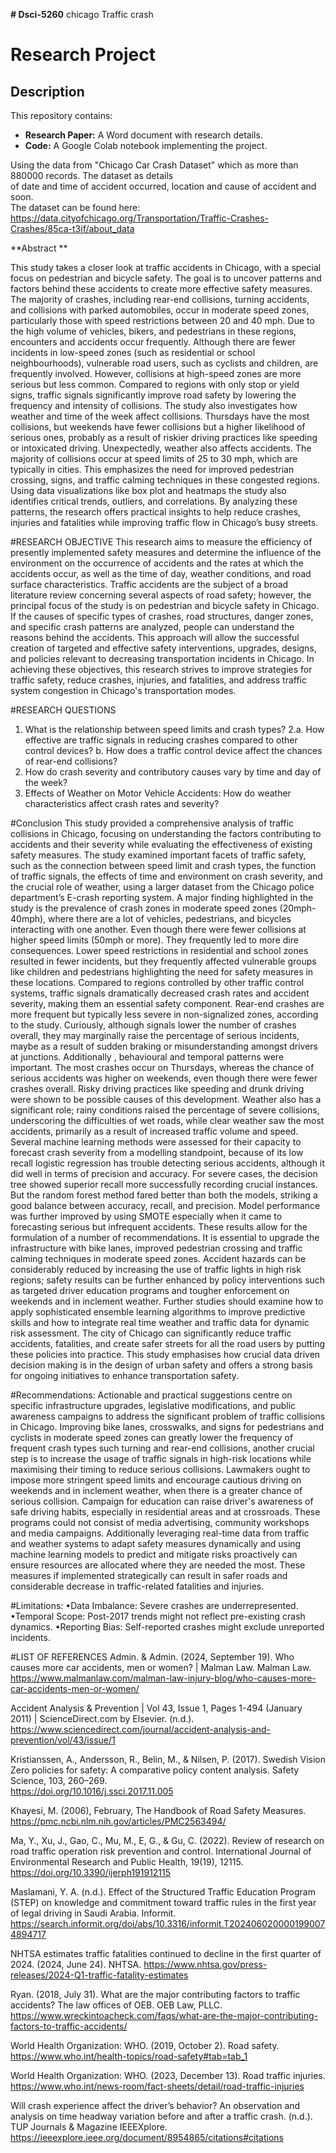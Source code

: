 **# Dsci-5260**
 chicago Traffic crash 
 # Research Project
## Description
This repository contains:
- **Research Paper:** A Word document with research details.
- **Code:** A Google Colab notebook implementing the project.
  
Using the data from "Chicago Car Crash Dataset" which as more than 880000 records. The dataset as details<br> of date and time of accident occurred, location and cause of accident and soon.<br>
The dataset can be found here:<br>https://data.cityofchicago.org/Transportation/Traffic-Crashes-Crashes/85ca-t3if/about_data
  
**Abstract **

This study takes a closer look at traffic accidents in Chicago, with a special focus on pedestrian and bicycle safety. The goal is to uncover patterns and factors behind these accidents to create more effective safety measures. The majority of crashes, including rear-end collisions, turning accidents, and collisions with parked automobiles, occur in moderate speed zones, particularly those with speed restrictions between 20 and 40 mph. Due to the high volume of vehicles, bikers, and pedestrians in these regions, encounters and accidents occur frequently. Although there are fewer incidents in low-speed zones (such as residential or school neighbourhoods), vulnerable road users, such as cyclists and children, are frequently involved. However, collisions at high-speed zones are more serious but less common. Compared to regions with only stop or yield signs, traffic signals significantly improve road safety by lowering the frequency and intensity of collisions. The study also investigates how weather and time of the week affect collisions. Thursdays have the most collisions, but weekends have fewer collisions but a higher likelihood of serious ones, probably as a result of riskier driving practices like speeding or intoxicated driving. Unexpectedly, weather also affects accidents. The majority of collisions occur at speed limits of 25 to 30 mph, which are typically in cities. This emphasizes the need for improved pedestrian crossing, signs, and traffic calming techniques in these congested regions. 
Using data visualizations like box plot and heatmaps the study also identifies critical trends, outliers, and correlations. By analyzing these patterns, the research offers practical insights to help reduce crashes, injuries and fatalities while improving traffic flow in Chicago’s busy streets.

#RESEARCH OBJECTIVE 
This research aims to measure the efficiency of presently implemented safety measures and determine the influence of the environment on the occurrence of accidents and the rates at which the accidents occur, as well as the time of day, weather conditions, and road surface characteristics. Traffic accidents are the subject of a broad literature review concerning several aspects of road safety; however, the principal focus of the study is on pedestrian and bicycle safety in Chicago. If the causes of specific types of crashes, road structures, danger zones, and specific crash patterns are analyzed, people can understand the reasons behind the accidents. This approach will allow the successful creation of targeted and effective safety interventions, upgrades, designs, and policies relevant to decreasing transportation incidents in Chicago. In achieving these objectives, this research strives to improve strategies for traffic safety, reduce crashes, injuries, and fatalities, and address traffic system congestion in Chicago's transportation modes. 

#RESEARCH QUESTIONS
1. What is the relationship between speed limits and crash types?
2.a. How effective are traffic signals in reducing crashes compared to other control devices?
   b. How does a traffic control device affect the chances of rear-end collisions?
3. How do crash severity and contributory causes vary by time and day of the week?
4. Effects of Weather on Motor Vehicle Accidents: How do weather characteristics affect crash rates and severity?

 #Conclusion
This study provided a comprehensive analysis of traffic collisions in Chicago, focusing on understanding the factors contributing to accidents and their severity while evaluating the effectiveness of existing safety measures. The study examined important facets of traffic safety, such as the connection between speed limit and crash types, the function of traffic signals, the effects of time and environment on crash severity, and the crucial role of weather, using a larger dataset from the Chicago police department’s E-crash reporting system. 
A major finding highlighted in the study is the prevalence of crash zones in moderate speed zones (20mph-40mph), where there are a lot of vehicles, pedestrians, and bicycles interacting with one another. Even though there were fewer collisions at higher speed limits (50mph or more). They frequently led to more dire consequences. Lower speed restrictions in residential and school zones resulted in fewer incidents, but they frequently affected vulnerable groups like children and pedestrians highlighting the need for safety measures in these locations.
Compared to regions controlled by other traffic control systems, traffic signals dramatically decreased crash rates and accident severity, making them an essential safety component. Rear-end crashes are more frequent but typically less severe in non-signalized zones, according to the study. 
Curiously, although signals lower the number of crashes overall, they may marginally raise the percentage of serious incidents, maybe as a result of sudden braking or misunderstanding amongst drivers at junctions. Additionally , behavioural and temporal patterns were important. The most crashes occur on Thursdays, whereas the chance of serious accidents was higher on weekends, even though there were fewer crashes overall. Risky driving practices like speeding and drunk driving were shown to be possible causes of this development. Weather also has a significant role; rainy conditions raised the percentage of severe collisions, underscoring the difficulties of wet roads, while clear weather saw the most accidents, primarily as a result of increased traffic volume and speed. 
Several machine learning methods were assessed for their capacity to forecast crash severity from a modelling standpoint, because of its low recall logistic regression has  trouble detecting serious accidents, although it did well in terms of precision and accuracy. For severe cases, the decision tree showed superior recall more successfully recording crucial instances. But the random forest method fared better than both the models, striking a good balance between accuracy, recall, and precision. Model performance was further improved by using SMOTE especially when it came to forecasting serious but infrequent accidents.  These results allow for the  formulation of a number of recommendations. It is essential to upgrade the infrastructure with bike lanes, improved pedestrian crossing and traffic calming techniques in moderate speed zones. Accident hazards can be considerably reduced by increasing the use of traffic lights in high risk regions; safety results can be further enhanced by policy interventions such as targeted driver education programs and tougher enforcement on weekends and in inclement weather. 
Further studies should examine how to apply sophisticated ensemble learning algorithms to improve predictive skills and how to integrate real time weather and traffic data for dynamic risk assessment.  The city of Chicago can significantly reduce traffic accidents, fatalities, and create safer streets for all the road users by putting these policies into practice. This study emphasises how crucial data driven decision making is in the design of urban safety and offers a strong basis for ongoing initiatives to enhance transportation safety.  


#Recommendations: 
Actionable and practical suggestions centre on specific infrastructure upgrades, legislative modifications, and public awareness campaigns to address the significant problem of traffic collisions in Chicago. Improving bike lanes, crosswalks, and signs for pedestrians and cyclists in moderate speed zones can greatly lower the frequency of frequent crash types such turning and rear-end collisions, another crucial step is to increase the usage of traffic signals in high-risk locations while maximising their timing to reduce serious collisions. Lawmakers ought to impose more stringent speed limits and encourage cautious driving on weekends and in inclement weather, when there is a greater chance of serious collision. Campaign for education can raise driver's awareness of safe driving habits, especially in residential areas and at crossroads. These programs could not consist of media advertising, community workshops and media campaigns. 
Additionally leveraging real-time data from traffic and weather systems to adapt safety measures dynamically and using machine learning models to predict and mitigate risks proactively can ensure resources are allocated where they are needed the most. These measures if implemented strategically can result in safer roads and considerable decrease in traffic-related fatalities and injuries.  


#Limitations:
•Data Imbalance: Severe crashes are underrepresented.
•Temporal Scope: Post-2017 trends might not reflect pre-existing crash dynamics.
•Reporting Bias: Self-reported crashes might exclude unreported incidents.


#LIST OF REFERENCES
Admin. & Admin. (2024, September 19). Who causes more car accidents, men or women? | Malman Law. Malman Law. 
https://www.malmanlaw.com/malman-law-injury-blog/who-causes-more-car-accidents-men-or-women/
 
Accident Analysis & Prevention | Vol 43, Issue 1, Pages 1-494 (January 2011) | 	ScienceDirect.com by Elsevier. (n.d.). 
       https://www.sciencedirect.com/journal/accident-analysis-and-prevention/vol/43/issue/1
 
Kristianssen, A., Andersson, R., Belin, M., & Nilsen, P. (2017). Swedish Vision Zero policies for safety: A comparative policy content analysis. Safety Science, 103, 260–269.      
	https://doi.org/10.1016/j.ssci.2017.11.005 
   
Khayesi, M. (2006), February,  The Handbook of Road Safety Measures.    https://pmc.ncbi.nlm.nih.gov/articles/PMC2563494/ 
 
Ma, Y., Xu, J., Gao, C., Mu, M., E, G., & Gu, C. (2022). Review of research on road traffic operation risk prevention and control. International Journal of Environmental Research and Public Health, 19(19), 12115.
             https://doi.org/10.3390/ijerph191912115 
 
Maslamani, Y. A. (n.d.). Effect of the Structured Traffic Education Program (STEP) on knowledge and commitment toward traffic rules in the first year of legal driving in Saudi Arabia. Informit. 
https://search.informit.org/doi/abs/10.3316/informit.T2024060200001990074894717
  
NHTSA estimates traffic fatalities continued to decline in the first quarter of 2024. (2024, June 24). NHTSA.
        	https://www.nhtsa.gov/press-releases/2024-Q1-traffic-fatality-estimates
 
Ryan. (2018, July 31). What are the major contributing factors to traffic accidents? The   law offices of OEB. OEB Law, PLLC. 
 https://www.wreckintoacheck.com/faqs/what-are-the-major-contributing-factors-to-traffic-accidents/
 
World Health Organization: WHO. (2019, October 2). Road safety. 
https://www.who.int/health-topics/road-safety#tab=tab_1
 
World Health Organization: WHO. (2023, December 13). Road traffic injuries.     	https://www.who.int/news-room/fact-sheets/detail/road-traffic-injuries
 
Will crash experience affect the driver’s behavior? An observation and analysis on time headway variation before and after a traffic crash. (n.d.). TUP Journals & Magazine IEEEXplore. 
https://ieeexplore.ieee.org/document/8954865/citations#citations


